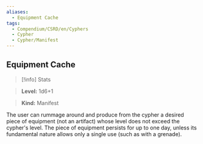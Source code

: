 ```yaml
---
aliases:
  - Equipment Cache
tags:
  - Compendium/CSRD/en/Cyphers
  - Cypher
  - Cypher/Manifest
---
```

  
    
## Equipment Cache    
>[!info] Stats    
> **Level:** 1d6+1    
> **Kind:** Manifest  
    
The user can rummage around and produce from the cypher a desired piece of equipment (not an artifact) whose level does not exceed the cypher's level. The piece of equipment persists for up to one day, unless its fundamental nature allows only a single use (such as with a grenade).